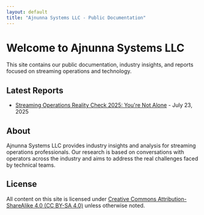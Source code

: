 ```yaml
---
layout: default
title: "Ajnunna Systems LLC - Public Documentation"
---
```


# Welcome to Ajnunna Systems LLC

This site contains our public documentation, industry insights, and reports focused on streaming operations and technology.

## Latest Reports

- [Streaming Operations Reality Check 2025: You're Not Alone](./20250723-operators-streaming-insights-2025.html) - July 23, 2025

## About

Ajnunna Systems LLC provides industry insights and analysis for streaming operations professionals. Our research is based on conversations with operators across the industry and aims to address the real challenges faced by technical teams.

## License

All content on this site is licensed under [Creative Commons Attribution-ShareAlike 4.0 (CC BY-SA 4.0)](https://creativecommons.org/licenses/by-sa/4.0/) unless otherwise noted.